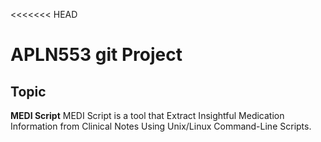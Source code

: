 <<<<<<< HEAD
# APLN553 git Project 


## Topic

**MEDI Script**
MEDI Script is a tool that Extract Insightful Medication Information from Clinical Notes Using Unix/Linux Command-Line Scripts.
